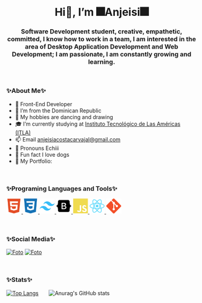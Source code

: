 <div id="header" align="center" >
  <img width="100" src="https://media.giphy.com/media/csYkWsVSZTzcSSU7oA/giphy.gif" alt="">
   <h1 align="center">Hi👋, I’m 🎆Anjeisi🎆</h1>
   <h3 align="center">Software Development student, creative, empathetic, committed, I know how to work in a team, 
                     I am interested in the area of Desktop Application                             
                     Development and Web Development; I am passionate, I am constantly growing and learning.
   </h3>
</div>

&nbsp;

<h3>✨About Me✨</h3>

- 🌼 Front-End Developer
- 🌱 I’m from the Dominican Republic
- 💃 My hobbies are dancing and drawing
- 🎓 I’m currently studying at [Instituto Tecnológico de Las Américas (ITLA)](https://itla.edu.do/)
- 📫 Email <a href="anjeisiacostacarvajal@gmail.com">anjeisiacostacarvajal@gmail.com</a>
- 🍥 Pronouns Echiii
- 🐶 Fun fact I love dogs
- 💖 My Portfolio: <a href="https://anjeisi.github.io"></a>
  
&nbsp;

<h3>✨Programing Languages and Tools✨</h3> 

<div align="left">
  <a href="https://www.w3schools.com/cs/" target="_blank" rel="noreferrer">
    <img src="https://github.com/devicons/devicon/blob/master/icons/html5/html5-plain.svg"/ width="40">
    <img src="https://github.com/devicons/devicon/blob/master/icons/css3/css3-plain.svg"/ width="40">
    <img src="https://github.com/devicons/devicon/blob/master/icons/tailwindcss/tailwindcss-plain.svg"/ width="40">
    <img src="https://github.com/devicons/devicon/blob/master/icons/bootstrap/bootstrap-plain.svg"/ width="40">
    <img src="https://github.com/devicons/devicon/blob/master/icons/javascript/javascript-plain.svg"/ width="40">
    <img src="https://github.com/devicons/devicon/blob/master/icons/react/react-original.svg"/ width="40">
    <img src="https://github.com/devicons/devicon/blob/master/icons/git/git-plain.svg"/ width="40">
  </a>
</div>

&nbsp;

<h3>✨Social Media✨</h3>

<a href="https://t.me/Echi_xi"><img width='65px' src="https://logos-world.net/wp-content/uploads/2021/03/Telegram-Logo.png" alt="Foto"></a> 
<a href="https://www.instagram.com/echi_xi/"><img width='65px' src="https://logos-world.net/wp-content/uploads/2020/06/Instagram-Logo-700x394.png" alt="Foto"></a>
</a>

&nbsp;

<h3>✨Stats✨</h3>

[![Top Langs](https://github-readme-stats.vercel.app/api/top-langs/?username=anjeisi&langs_count=8)](https://github.com/anuraghazra/github-readme-stats) &nbsp; &nbsp; &nbsp; ![Anurag's GitHub stats](https://github-readme-stats.vercel.app/api?username=anjeisi&show_icons=true&theme=default)
